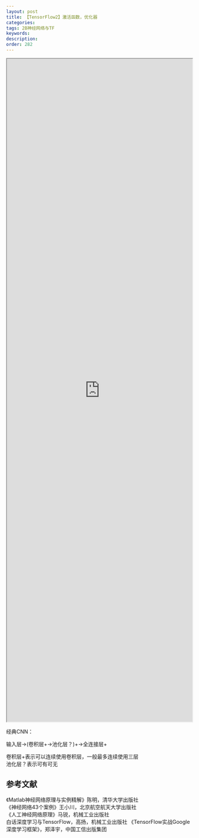 ```yaml
---
layout: post
title: 【TensorFlow2】激活函数，优化器
categories:
tags: 2B神经网络与TF
keywords:
description:
order: 282
---
```


<iframe src="http://www.guofei.site/StatisticsBlog/TF2.html" width="100%" height="1800em" marginwidth="10%"></iframe>



经典CNN：  


输入层→(卷积层+→池化层？)+→全连接层+  


卷积层+表示可以连续使用卷积层，一般最多连续使用三层  
池化层？表示可有可无  


























## 参考文献
《Matlab神经网络原理与实例精解》陈明，清华大学出版社   
《神经网络43个案例》王小川，北京航空航天大学出版社  
《人工神经网络原理》马锐，机械工业出版社  
白话深度学习与TensorFlow，高扬，机械工业出版社
《TensorFlow实战Google深度学习框架》，郑泽宇，中国工信出版集团
